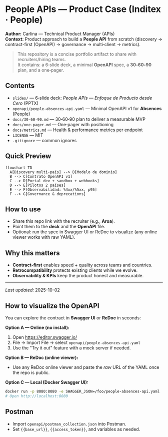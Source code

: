 # People APIs — Product Case (Inditex · People)

**Author:** Carlina — Technical Product Manager (APIs)  
**Context:** Product approach to build a **People API** from scratch (discovery → contract-first (OpenAPI) → governance → multi‑client → metrics).

> This repository is a concise portfolio artifact to share with recruiters/hiring teams.  
> It contains: a 6‑slide deck, a minimal **OpenAPI** spec, a **30‑60‑90** plan, and a one‑pager.

## Contents
- `slides/` — 6‑slide deck: *People APIs — Enfoque de Producto desde Cero* (PPTX)
- `openapi/people-absences-api.yaml` — Minimal OpenAPI v1 for **Absences** (People)
- `docs/30-60-90.md` — 30‑60‑90 plan to deliver a measurable MVP
- `docs/one-pager.md` — One‑pager with positioning
- `docs/metrics.md` — Health & performance metrics per endpoint
- `LICENSE` — MIT
- `.gitignore` — common ignores

## Quick Preview
```mermaid
flowchart TD
  A[Discovery multi-país] --> B[Modelo de dominio]
  B --> C[Contrato OpenAPI v1]
  C --> D[Portal dev + sandbox + webhooks]
  D --> E[Pilotos 2 países]
  E --> F[Observabilidad: %4xx/%5xx, p95]
  F --> G[Governance & deprecations]
```

## How to use
- Share this repo link with the recruiter (e.g., **Aroa**).  
- Point them to the **deck** and the **OpenAPI** file.  
- Optional: run the spec in Swagger UI or ReDoc to visualize (any online viewer works with raw YAML).

## Why this matters
- **Contract‑first** enables speed + quality across teams and countries.  
- **Retrocompatibility** protects existing clients while we evolve.  
- **Observability & KPIs** keep the product honest and measurable.

---

*Last updated:* 2025-10-02

## How to visualize the OpenAPI
You can explore the contract in **Swagger UI** or **ReDoc** in seconds:

**Option A — Online (no install):**
1. Open https://editor.swagger.io/
2. File → Import File → select `openapi/people-absences-api.yaml`
3. Use the "Try it out" feature with a mock server if needed.

**Option B — ReDoc (online viewer):**
- Use any ReDoc online viewer and paste the *raw* URL of the YAML once the repo is public.

**Option C — Local (Docker Swagger UI):**
```bash
docker run -p 8080:8080 -e SWAGGER_JSON=/foo/people-absences-api.yaml       -v $(pwd)/openapi:/foo swaggerapi/swagger-ui
# Open http://localhost:8080
```

## Postman
- Import `openapi/postman_collection.json` into Postman.
- Set `{{base_url}}`, `{{access_token}}`, and variables as needed.
